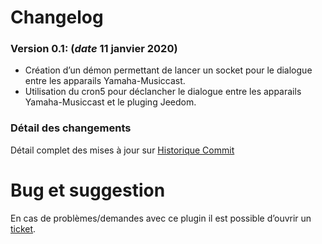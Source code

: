 # Changelog

### Version 0.1: (**_date_** 11 janvier 2020)

* Création d’un démon permettant de lancer un socket pour le dialogue entre les apparails Yamaha-Musiccast.
* Utilisation du cron5 pour déclancher le dialogue entre les apparails Yamaha-Musiccast et le pluging Jeedom.

### Détail des changements

Détail complet des mises à jour sur [Historique Commit](https://github.com/lucguinchard/{{site.github.project_title}}/commits/master)

# Bug et suggestion

En cas de problèmes/demandes avec ce plugin il est possible d’ouvrir un [ticket](https://github.com/lucguinchard/{{site.github.project_title}}/issues).
